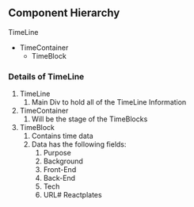 ## Component Hierarchy ##

TimeLine
- TimeContainer
  - TimeBlock

### Details of TimeLine
1. TimeLine
   1. Main Div to hold all of the TimeLine Information
2. TimeContainer
   1. Will be the stage of the TimeBlocks
3. TimeBlock
   1. Contains time data
   2. Data has the following fields:
      1. Purpose
      2. Background
      3. Front-End
      4. Back-End
      5. Tech
      6. URL# Reactplates
